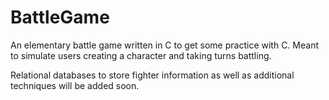 # BattleGame
An elementary battle game written in C to get some practice with C. 
Meant to simulate users creating a character and taking turns battling. 

Relational databases to store fighter information as well as additional techniques will be added soon. 
